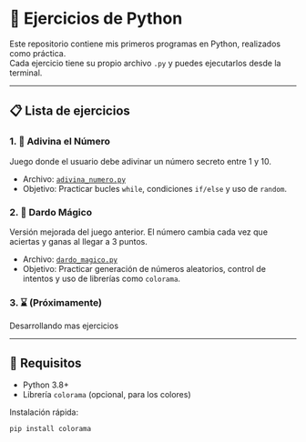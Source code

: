 # 🐍 Ejercicios de Python

Este repositorio contiene mis primeros programas en Python, realizados como práctica.  
Cada ejercicio tiene su propio archivo `.py` y puedes ejecutarlos desde la terminal.

---

## 📋 Lista de ejercicios

### 1. 🎲 Adivina el Número
Juego donde el usuario debe adivinar un número secreto entre 1 y 10.
- Archivo: [`adivina_numero.py`](adivina_numero.py)
- Objetivo: Practicar bucles `while`, condiciones `if/else` y uso de `random`.

### 2. 🎯 Dardo Mágico
Versión mejorada del juego anterior. El número cambia cada vez que aciertas y ganas al llegar a 3 puntos.
- Archivo: [`dardo_magico.py`](dardo_magico.py)
- Objetivo: Practicar generación de números aleatorios, control de intentos y uso de librerías como `colorama`.

### 3. ⌛ (Próximamente)
Desarrollando mas ejercicios

---

## 📌 Requisitos

- Python 3.8+
- Librería `colorama` (opcional, para los colores)

Instalación rápida:

```bash
pip install colorama
```